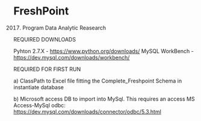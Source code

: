# FreshPoint
2017. Program Data Analytic Reasearch

REQUIRED DOWNLOADS

Pyhton 2.7.X - https://www.python.org/downloads/ 
MySQL WorkBench - https://dev.mysql.com/downloads/workbench/

REQUIRED FOR FIRST RUN

a) ClassPath to Excel file fitting the Complete_Freshpoint Schema in instantiate database

b) Microsoft access DB to import into MySql. This requires an access MS Access-MySql odbc: https://dev.mysql.com/downloads/connector/odbc/5.3.html 
